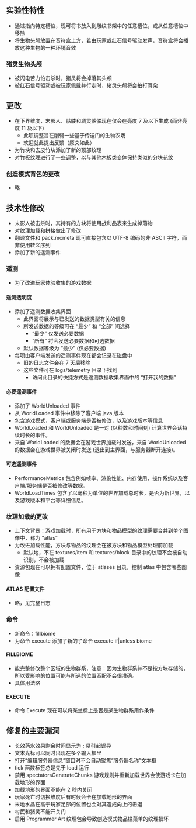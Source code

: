 ## 实验性特性
* 通过指向特定槽位，现可将书放入到雕纹书架中的任意槽位，或从任意槽位中移除
* 将生物头颅放置在音符盒上方，若由玩家或红石信号驱动发声，音符盒将会播放这种生物的一种环境音效
### 猪灵生物头颅
* 被闪电苦力怕击杀时，猪灵将会掉落其头颅
* 被红石信号驱动或被玩家佩戴并行走时，猪灵头颅将会拍打耳朵
## 更改
* 在下界维度，末影人、骷髅和凋灵骷髅现在仅会在亮度 7 及以下生成 (而非亮度 11 及以下)
	* 此项调整旨在削弱一些基于传送门的生物农场
	* 欢迎就此提出反馈（原文如此）
* 为竹块和去皮竹块添加了新的顶部纹理
* 对竹板纹理进行了一些调整，以与其他木板类变体保持类似的分块花纹
### 创造模式背包的更改
* 略
## 技术性修改
* 末影人被击杀时，其持有的方块将使用战利品表来生成掉落物
* 对纹理加载和拼接做出了修改
* 翻译文件和 pack.mcmeta 现可直接包含以 UTF-8 编码的非 ASCII 字符，而非使用转义序列
* 添加了新的遥测事件
### 遥测
* 为了改进玩家体验收集的游戏数据
#### 遥测透明度
* 添加了遥测数据收集界面
	* 此界面将展示与已发送的数据类型有关的信息
	* 所发送数据的等级可在 “最少” 和 “全部” 间选择
		* “最少” 仅发送必要数据
		* “所有” 将会发送必要数据和可选数据
	* 默认数据等级为 “最少” (仅必要数据)
* 每项由客户端发送的遥测事件现在都会记录在磁盘中
	* 旧的日志文件会在 7 天后移除
	* 这些文件可在 logs/telemetry 目录下找到
		* 访问此目录的快捷方式是遥测数据收集界面中的 “打开我的数据”
#### 必要遥测事件
* 添加了 WorldUnloaded 事件
* 从 WorldLoaded 事件中移除了客户端 java 版本
* 包含游戏模式，客户端或服务端是否被修改，以及游戏版本等信息
* WorldLoaded 和 WorldUnloaded 是一对 (以秒数和时间刻) 计算世界会话持续时长的事件。
* 来自 WorldLoaded 的数据会在游戏世界加载时发送，来自 WorldUnloaded 的数据会在游戏世界被关闭时发送 (退出到主界面，与服务器断开连接)。
#### 可选遥测事件
* PerformanceMetrics 包含例如帧率、渲染性能、内存使用、操作系统以及客户端/服务端是否被修改等数据。
* WorldLoadTimes 包含了以毫秒为单位的世界加载总时长，是否为新世界，以及游戏版本和平台等详细信息。
### 纹理加载的更改
* 上下文背景：游戏加载时，所有用于方块和物品模型的纹理需要合并到单个图像中，称为 “atlas”
* 为改进加载性能，方块与物品的纹理会在被方块和物品模型处理前加载
	* 默认地，不在 textures/item 和 textures/block 目录中的纹理不会被自动识别，不会被加载
* 资源包现在可以拥有配置文件，位于 atlases 目录，控制 atlas 中包含哪些图像
#### ATLAS 配置文件
* 略，见完整日志
### 命令
* 新命令：fillbiome
* 为命令 execute 添加了新的子命令 execute if|unless biome
#### FILLBIOME
* 能完整修改整个区域的生物群系，注意：因为生物群系并不是按方块存储的，所以受影响的位置可能与所选的位置匹配不会很准确。
* 具体用法略
#### EXECUTE
* 命令 Execute 现在可以将某坐标上是否是某生物群系用作条件
## 修复的主要漏洞
* 长效药水效果剩余时间显示为 **:** 易引起误导
* 文本光标可以同时出现在多个输入框里
* 打开“编辑服务器信息”窗口时不会自动聚焦“服务器名称”文本框
* tick 函数标签总是先于 load 运行
* 禁用 spectatorsGenerateChunks 游戏规则并重新加载世界会使游戏卡在加载地形的界面
* 加载地形的界面不能在 2 秒内关闭
* 玩家死亡时切换维度后有时候会卡在加载地形的界面
* 末地水晶在高于玩家足部的位置也会对其造成向上的击退
* 村民和猪灵不能开关门
* 启用 Programmer Art 纹理包会导致创造模式物品栏菜单的纹理损坏
